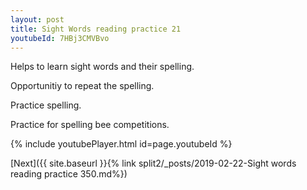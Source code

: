 ```yaml
---
layout: post
title: Sight Words reading practice 21
youtubeId: 7HBj3CMVBvo
---
```

 
 
Helps to learn sight words and their spelling.

Opportunitiy to repeat the spelling. 

Practice spelling. 
 
Practice for spelling bee competitions. 
 
{% include youtubePlayer.html id=page.youtubeId %}
 
 

[Next]({{ site.baseurl }}{% link  split2/_posts/2019-02-22-Sight words reading practice 350.md%})
 
